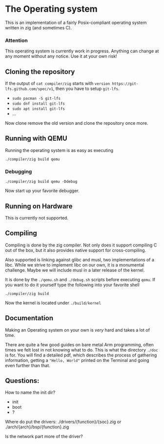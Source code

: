 # The Operating system

This is an implementation of a fairly Posix-compliant operating system written in zig (and sometimes C).

### Attention
This operating system is currently work in progress. Anything can change at any moment without any notice. Use it at your own risk!


## Cloning the repository

If the output of `cat compiler/zig` starts with `version https://git-lfs.github.com/spec/v1`, then you have to setup `git-lfs`.

- `sudo pacman -S git-lfs`
- `sudo dnf install git-lfs`
- `sudo apt install git-lfs`
- ...

Now clone remove the old version and clone the repository once more.


## Running with QEMU

Running the operating system is as easy as executing

```shell
./compiler/zig build qemu
```

### Debugging 
```shell
./compiler/zig build qemu -Ddebug
```

Now start up your favorite debugger.



## Running on Hardware

This is currently not supported.

## Compiling

Compiling is done by the zig compiler. Not only does it support compiling C out of the box,
but it also provides native support for cross-compiling.

Also supported is linking against glibc and musl, two implementations of a libc. While we strive to
implement libc on our own, it is a monumental challenge. Maybe we will include musl in a later release of the kernel.

It is done by the `./qemu.sh` and `./debug.sh` scripts before executing `qemu`. If you want to do it yourself type the following into your favorite shell
```shell
./compiler/zig build
```

Now the kernel is located under `./build/kernel`

## Documentation

Making an Operating system on your own is *very* hard and takes a lot of time.

There are quite a few good guides on bare metal Arm programming, often times we felt lost in not knowing what to do.
This is what the directory `./doc` is for. You will find a detailed pdf, which describes the process of gathering information,
getting a `"Hello, World"` printed on the Terminal and going even further than that.


## Questions:

How to name the init dir? 
- init
- boot
- ?


Where do put the drivers: ./drivers/{function}/{soc}.zig or ./arch/{arch}/bsp/{function}.zig

Is the network part more of the driver?


